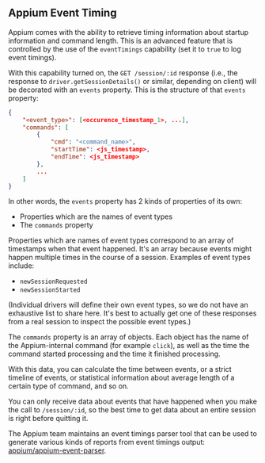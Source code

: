 ## Appium Event Timing

Appium comes with the ability to retrieve timing information about startup
information and command length. This is an advanced feature that is controlled
by the use of the `eventTimings` capability (set it to `true` to log event
timings).

With this capability turned on, the `GET /session/:id` response (i.e., the
response to `driver.getSessionDetails()` or similar, depending on client) will
be decorated with an `events` property. This is the structure of that `events`
property:

```json
{
    "<event_type>": [<occurence_timestamp_1>, ...],
    "commands": [
        {
            "cmd": "<command_name>",
            "startTime": <js_timestamp>,
            "endTime": <js_timestamp>
        },
        ...
    ]
}
```

In other words, the `events` property has 2 kinds of properties of its own:

* Properties which are the names of event types
* The `commands` property

Properties which are names of event types correspond to an array of timestamps
when that event happened. It's an array because events might happen multiple
times in the course of a session. Examples of event types include:

* `newSessionRequested`
* `newSessionStarted`

(Individual drivers will define their own event types, so we do not have an
exhaustive list to share here. It's best to actually get one of these responses
from a real session to inspect the possible event types.)

The `commands` property is an array of objects. Each object has the name of the
Appium-internal command (for example `click`), as well as the time the command
started processing and the time it finished processing.

With this data, you can calculate the time between events, or a strict timeline
of events, or statistical information about average length of a certain type of
command, and so on.

You can only receive data about events that have happened when you make the
call to `/session/:id`, so the best time to get data about an entire session is
right before quitting it.

The Appium team maintains an event timings parser tool that can be used to
generate various kinds of reports from event timings output:
[appium/appium-event-parser](https://github.com/appium/appium-event-parser).
